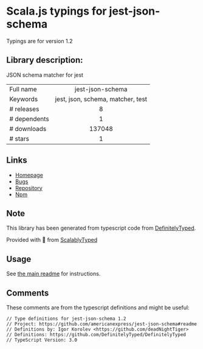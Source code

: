
# Scala.js typings for jest-json-schema

Typings are for version 1.2

## Library description:
JSON schema matcher for jest

|                    |                 |
| ------------------ | :-------------: |
| Full name          | jest-json-schema |
| Keywords           | jest, json, schema, matcher, test |
| # releases         | 8 |
| # dependents       | 1 |
| # downloads        | 137048 |
| # stars            | 1 |

## Links
- [Homepage](https://github.com/americanexpress/jest-json-schema#readme)
- [Bugs](https://github.com/americanexpress/jest-json-schema/issues)
- [Repository](https://github.com/americanexpress/jest-json-schema)
- [Npm](https://www.npmjs.com/package/jest-json-schema)
    


## Note
This library has been generated from typescript code from [DefinitelyTyped](https://definitelytyped.org).

Provided with :purple_heart: from [ScalablyTyped](https://github.com/oyvindberg/ScalablyTyped)

## Usage
See [the main readme](../../readme.md) for instructions.

## Comments

These comments are from the typescript definitions and might be useful:
```
// Type definitions for jest-json-schema 1.2
// Project: https://github.com/americanexpress/jest-json-schema#readme
// Definitions by: Igor Korolev <https://github.com/deadNightTiger>
// Definitions: https://github.com/DefinitelyTyped/DefinitelyTyped
// TypeScript Version: 3.0

```

